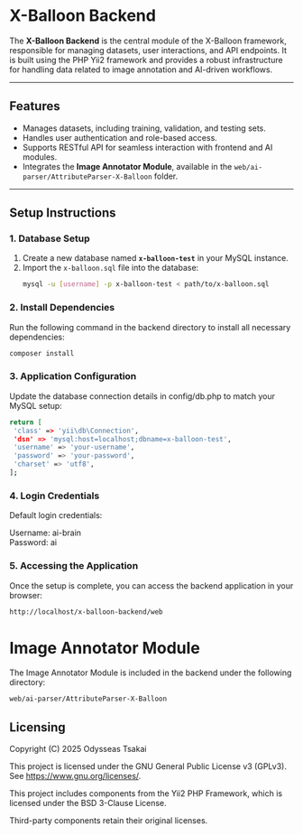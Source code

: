 # X-Balloon Backend

The **X-Balloon Backend** is the central module of the X-Balloon framework, responsible for managing datasets, user interactions, and API endpoints. It is built using the PHP Yii2 framework and provides a robust infrastructure for handling data related to image annotation and AI-driven workflows.

---

## Features
- Manages datasets, including training, validation, and testing sets.
- Handles user authentication and role-based access.
- Supports RESTful API for seamless interaction with frontend and AI modules.
- Integrates the **Image Annotator Module**, available in the `web/ai-parser/AttributeParser-X-Balloon` folder.

---

## Setup Instructions

### 1. Database Setup
1. Create a new database named **`x-balloon-test`** in your MySQL instance.
2. Import the `x-balloon.sql` file into the database:
   ```bash
   mysql -u [username] -p x-balloon-test < path/to/x-balloon.sql
   ```
### 2. Install Dependencies
Run the following command in the backend directory to install all necessary dependencies:

   ```bash
composer install
 ```
### 3. Application Configuration
   Update the database connection details in config/db.php to match your MySQL setup:

   ```bash
return [
    'class' => 'yii\db\Connection',
    'dsn' => 'mysql:host=localhost;dbname=x-balloon-test',
    'username' => 'your-username',
    'password' => 'your-password',
    'charset' => 'utf8',
];
 ```

### 4. Login Credentials
   Default login credentials:

Username: ai-brain <br/>
Password: ai
### 5. Accessing the Application
   Once the setup is complete, you can access the backend application in your browser:
   ```bash
http://localhost/x-balloon-backend/web
```

# Image Annotator Module
The Image Annotator Module is included in the backend under the following directory:

```bash
web/ai-parser/AttributeParser-X-Balloon
```

## Licensing
Copyright (C) 2025 Odysseas Tsakai

This project is licensed under the GNU General Public License v3 (GPLv3).
See <https://www.gnu.org/licenses/>.

This project includes components from the Yii2 PHP Framework,
which is licensed under the BSD 3-Clause License.

Third-party components retain their original licenses.
